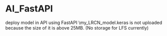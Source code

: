 # AI_FastAPI
deploy model in API using FastAPI
\my_LRCN_model.keras is not uploaded because the size of it is above 25MB. (No storage for LFS currently)
